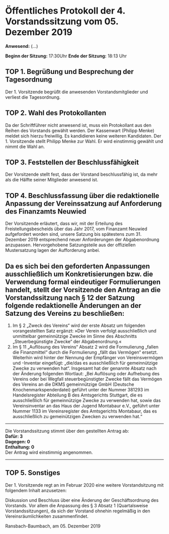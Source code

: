 Öffentliches Protokoll der 4. Vorstandssitzung vom 05. Dezember 2019
===================================================================

**Anwesend:** (...)

**Beginn der Sitzung:** 17:30Uhr
**Ende der Sitzung:** 18:13 Uhr
## TOP 1. Begrüßung und Besprechung der Tagesordnung
Der 1. Vorsitzende begrüßt die anwesenden Vorstandsmitglieder und verliest die Tagesordnung.
## TOP 2. Wahl des Protokollanten
Da der Schriftführer nicht anwesend ist, muss ein Protokollant aus den Reihen des Vorstands gewählt werden. Der Kassenwart (Philipp Menke) meldet sich hierzu freiwillig. Es kandidieren keine weiteren Kandidaten. Der 1. Vorsitzende stellt Philipp Menke zur Wahl. Er wird einstimmig gewählt und nimmt die Wahl an.
## TOP 3. Feststellen der Beschlussfähigkeit
Der Vorsitzende stellt fest, dass der Vorstand beschlussfähig ist, da mehr als die Hälfte seiner Mitglieder anwesend ist.
## TOP 4. Beschlussfassung über die redaktionelle Anpassung der Vereinssatzung auf Anforderung des Finanzamts Neuwied
Der Vorsitzende erläutert, dass wir, mit der Erteilung des Freistellungsbescheids über das Jahr 2017, vom Finanzamt Neuwied aufgefordert worden sind, unsere Satzung bis spätestens zum 31. Dezember 2019 entsprechend neuer Anforderungen der Abgabenordnung anzupassen. Hervorgehobene Satzungsteile aus der offiziellen Mustersatzung lagen der Aufforderung anbei.

Da es sich bei den geforderten Anpassungen ausschließlich um Konkretisierungen  bzw. die Verwendung formal eindeutiger Formulierungen handelt, stellt der Vorsitzende den Antrag an die Vorstandssitzung nach § 12 der Satzung folgende redaktionelle Änderungen an der Satzung des Vereins zu beschließen:
---
1. Im § 2 „Zweck des Vereins“ wird der erste Absatz um folgenden vorangestellten Satz ergänzt: »Der Verein verfolgt ausschließlich und unmittelbar gemeinnützige Zwecke im Sinne des Abschnitts „Steuerbegünstigte Zwecke“ der Abgabenordnung.«
2. Im § 11 „Auflösung des Vereins“ Absatz 2 wird die Formulierung „fallen die Finanzmittel“ durch die Formulierung „fällt das Vermögen“ ersetzt. Weiterhin wird hinter der Nennung der Empfänger von Vereinsvermögen und -Inventar eingefügt: „die/das es ausschließlich für gemeinnützige Zwecke zu verwenden hat“. Insgesamt hat der genannte Absatz nach der Änderung folgenden Wortlaut:
„Bei Auflösung oder Aufhebung des Vereins oder bei Wegfall steuerbegünstigter Zwecke fällt das Vermögen des Vereins an die DKMS gemeinnützige GmbH (Deutsche Knochenmarkspenderdatei) geführt unter der Nummer 381293 im Handelsregister Abteilung B des Amtsgerichts Stuttgart, die es ausschließlich für gemeinnützige Zwecke zu verwenden hat, sowie das Vereinsinventar an das Haus der Jugend Montabaur e.V., geführt unter Nummer 1133 im Vereinsregister des Amtsgerichts Montabaur, das es ausschließlich zu gemeinützigen Zwecken zu verwenden hat.“

___
Die Vorstandssitzung stimmt über den gestellten Antrag ab:\
**Dafür: 3\
Dagegen: 0\
Enthaltung: 0**\
Der Antrag wird einstimmig angenommen.
___
## TOP 5. Sonstiges
Der 1. Vorsitzende regt an im Februar 2020 eine weitere Vorstandsitzung mit folgendem Inhalt anzusetzen:

Diskussion und Beschluss über eine Änderung der Geschäftsordnung des Vorstands. Vor allem die Anpassung des § 3 Absatz 1 (Quartalsweise Vorstandssitzungen), da sich der Vorstand ohnehin regelmäßig in den Vereinsräumlichkeiten zusammenfindet.

Ransbach-Baumbach, am 05. Dezember 2019
